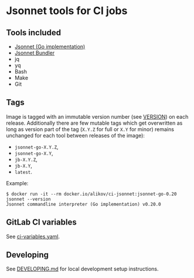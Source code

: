 # Jsonnet tools for CI jobs

## Tools included

- [Jsonnet (Go implementation)](https://github.com/google/go-jsonnet)
- [Jsonnet Bundler](https://github.com/jsonnet-bundler/jsonnet-bundler)
- jq
- yq
- Bash
- Make
- Git

## Tags

Image is tagged with an immutable version number (see [VERSION](VERSION)) on
each release. Additionally there are few mutable tags which get overwritten
as long as version part of the tag (`X.Y.Z` for full or `X.Y` for minor) remains
unchanged for each tool between releases of the image):

- `jsonnet-go-X.Y.Z`,
- `jsonnet-go-X.Y`,
- `jb-X.Y.Z`,
- `jb-X.Y`,
- `latest`.

Example:

```
$ docker run -it --rm docker.io/alikov/ci-jsonnet:jsonnet-go-0.20 jsonnet --version
Jsonnet commandline interpreter (Go implementation) v0.20.0
```

## GitLab CI variables

See [ci-variables.yaml](ci-variables.yaml).

## Developing

See [DEVELOPING.md](DEVELOPING.md) for local development setup instructions.
